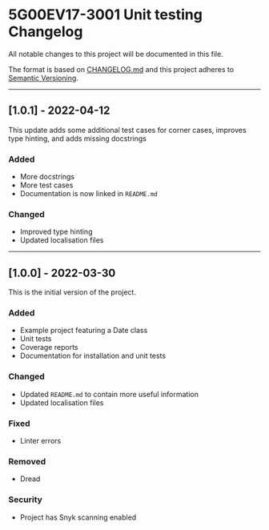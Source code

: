 
# 5G00EV17-3001 Unit testing Changelog

All notable changes to this project will be documented in this file.

The format is based on [CHANGELOG.md](http://changelog.md/)
and this project adheres to [Semantic Versioning](http://semver.org/).

<!-- 
TEMPLATE

## [major.minor.patch] - yyyy-mm-dd

A message that notes the main changes in the update.

### Added

### Changed

### Deprecated

### Fixed

### Removed

### Security

_______________________________________________________________________________
 
 -->

<!--
EXAMPLE

## [0.2.0] - 2021-06-02

Lorem Ipsum dolor sit amet.

### Added

- Cat pictures hidden in the library
- Added beeswax to the gears

### Changed

- Updated localisation files

-->

<!--
_______________________________________________________________________________

## [1.0.1] - 2022-04-12

This update adds some additional test cases for corner cases, improves
type hinting, and adds missing docstrings

### Added

- More docstrings
- More test cases
- Documentation is now linked in `README.md`

### Changed

- Improved type hinting
- Updated localisation files

-->

_______________________________________________________________________________

## [1.0.1] - 2022-04-12

This update adds some additional test cases for corner cases, improves
type hinting, and adds missing docstrings

### Added

- More docstrings
- More test cases
- Documentation is now linked in `README.md`

### Changed

- Improved type hinting
- Updated localisation files

_______________________________________________________________________________

## [1.0.0] - 2022-03-30

This is the initial version of the project.

### Added

- Example project featuring a Date class
- Unit tests
- Coverage reports
- Documentation for installation and unit tests

### Changed

- Updated `README.md` to contain more useful information
- Updated localisation files

### Fixed

- Linter errors

### Removed

- Dread

### Security

- Project has Snyk scanning enabled

<!-- markdownlint-configure-file {
    "MD022": false,
    "MD024": false,
    "MD030": false,
    "MD032": false
} -->
<!--
    MD022: Blanks around headings
    MD024: No duplicate headings
    MD030: Spaces after list markers
    MD032: Blanks around lists
-->
